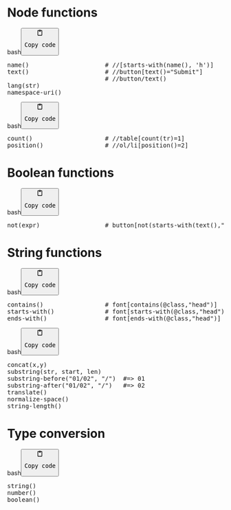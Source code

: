 <h1>Node functions</h1>
<div class="code-element"><div class="lang-line"><text>bash</text><button class="copy-button" onclick="copyCode(this)"><svg aria-hidden="true" xmlns="http://www.w3.org/2000/svg" width="16" height="16" fill="none" viewBox="0 0 24 24"><path stroke="currentColor" stroke-linecap="round" stroke-linejoin="round" stroke-width="2" d="M15 4h3a1 1 0 0 1 1 1v15a1 1 0 0 1-1 1H6a1 1 0 0 1-1-1V5a1 1 0 0 1 1-1h3m0 3h6m-5-4v4h4V3h-4Z"/></svg><pre>Copy code</pre></button></div><div class="code"><div class="highlight"><pre><span></span>name<span class="o">()</span><span class="w">                     </span><span class="c1"># //[starts-with(name(), &#39;h&#39;)]</span>
text<span class="o">()</span><span class="w">                     </span><span class="c1"># //button[text()=&quot;Submit&quot;]</span>
<span class="w">                           </span><span class="c1"># //button/text()</span>
lang<span class="o">(</span>str<span class="o">)</span>
namespace-uri<span class="o">()</span>
</pre></div></div></div>

<div class="code-element"><div class="lang-line"><text>bash</text><button class="copy-button" onclick="copyCode(this)"><svg aria-hidden="true" xmlns="http://www.w3.org/2000/svg" width="16" height="16" fill="none" viewBox="0 0 24 24"><path stroke="currentColor" stroke-linecap="round" stroke-linejoin="round" stroke-width="2" d="M15 4h3a1 1 0 0 1 1 1v15a1 1 0 0 1-1 1H6a1 1 0 0 1-1-1V5a1 1 0 0 1 1-1h3m0 3h6m-5-4v4h4V3h-4Z"/></svg><pre>Copy code</pre></button></div><div class="code"><div class="highlight"><pre><span></span>count<span class="o">()</span><span class="w">                    </span><span class="c1"># //table[count(tr)=1]</span>
position<span class="o">()</span><span class="w">                 </span><span class="c1"># //ol/li[position()=2]</span>
</pre></div></div></div>

<h1>Boolean functions</h1>
<div class="code-element"><div class="lang-line"><text>bash</text><button class="copy-button" onclick="copyCode(this)"><svg aria-hidden="true" xmlns="http://www.w3.org/2000/svg" width="16" height="16" fill="none" viewBox="0 0 24 24"><path stroke="currentColor" stroke-linecap="round" stroke-linejoin="round" stroke-width="2" d="M15 4h3a1 1 0 0 1 1 1v15a1 1 0 0 1-1 1H6a1 1 0 0 1-1-1V5a1 1 0 0 1 1-1h3m0 3h6m-5-4v4h4V3h-4Z"/></svg><pre>Copy code</pre></button></div><div class="code"><div class="highlight"><pre><span></span>not<span class="o">(</span>expr<span class="o">)</span><span class="w">                  </span><span class="c1"># button[not(starts-with(text(),&quot;Submit&quot;))]</span>
</pre></div></div></div>

<h1>String functions</h1>
<div class="code-element"><div class="lang-line"><text>bash</text><button class="copy-button" onclick="copyCode(this)"><svg aria-hidden="true" xmlns="http://www.w3.org/2000/svg" width="16" height="16" fill="none" viewBox="0 0 24 24"><path stroke="currentColor" stroke-linecap="round" stroke-linejoin="round" stroke-width="2" d="M15 4h3a1 1 0 0 1 1 1v15a1 1 0 0 1-1 1H6a1 1 0 0 1-1-1V5a1 1 0 0 1 1-1h3m0 3h6m-5-4v4h4V3h-4Z"/></svg><pre>Copy code</pre></button></div><div class="code"><div class="highlight"><pre><span></span>contains<span class="o">()</span><span class="w">                 </span><span class="c1"># font[contains(@class,&quot;head&quot;)]</span>
starts-with<span class="o">()</span><span class="w">              </span><span class="c1"># font[starts-with(@class,&quot;head&quot;)]</span>
ends-with<span class="o">()</span><span class="w">                </span><span class="c1"># font[ends-with(@class,&quot;head&quot;)]</span>
</pre></div></div></div>

<div class="code-element"><div class="lang-line"><text>bash</text><button class="copy-button" onclick="copyCode(this)"><svg aria-hidden="true" xmlns="http://www.w3.org/2000/svg" width="16" height="16" fill="none" viewBox="0 0 24 24"><path stroke="currentColor" stroke-linecap="round" stroke-linejoin="round" stroke-width="2" d="M15 4h3a1 1 0 0 1 1 1v15a1 1 0 0 1-1 1H6a1 1 0 0 1-1-1V5a1 1 0 0 1 1-1h3m0 3h6m-5-4v4h4V3h-4Z"/></svg><pre>Copy code</pre></button></div><div class="code"><div class="highlight"><pre><span></span>concat<span class="o">(</span>x,y<span class="o">)</span>
substring<span class="o">(</span>str,<span class="w"> </span>start,<span class="w"> </span>len<span class="o">)</span>
substring-before<span class="o">(</span><span class="s2">&quot;01/02&quot;</span>,<span class="w"> </span><span class="s2">&quot;/&quot;</span><span class="o">)</span><span class="w">  </span><span class="c1">#=&gt; 01</span>
substring-after<span class="o">(</span><span class="s2">&quot;01/02&quot;</span>,<span class="w"> </span><span class="s2">&quot;/&quot;</span><span class="o">)</span><span class="w">   </span><span class="c1">#=&gt; 02</span>
translate<span class="o">()</span>
normalize-space<span class="o">()</span>
string-length<span class="o">()</span>
</pre></div></div></div>

<h1>Type conversion</h1>
<div class="code-element"><div class="lang-line"><text>bash</text><button class="copy-button" onclick="copyCode(this)"><svg aria-hidden="true" xmlns="http://www.w3.org/2000/svg" width="16" height="16" fill="none" viewBox="0 0 24 24"><path stroke="currentColor" stroke-linecap="round" stroke-linejoin="round" stroke-width="2" d="M15 4h3a1 1 0 0 1 1 1v15a1 1 0 0 1-1 1H6a1 1 0 0 1-1-1V5a1 1 0 0 1 1-1h3m0 3h6m-5-4v4h4V3h-4Z"/></svg><pre>Copy code</pre></button></div><div class="code"><div class="highlight"><pre><span></span>string<span class="o">()</span>
number<span class="o">()</span>
boolean<span class="o">()</span>
</pre></div></div></div>